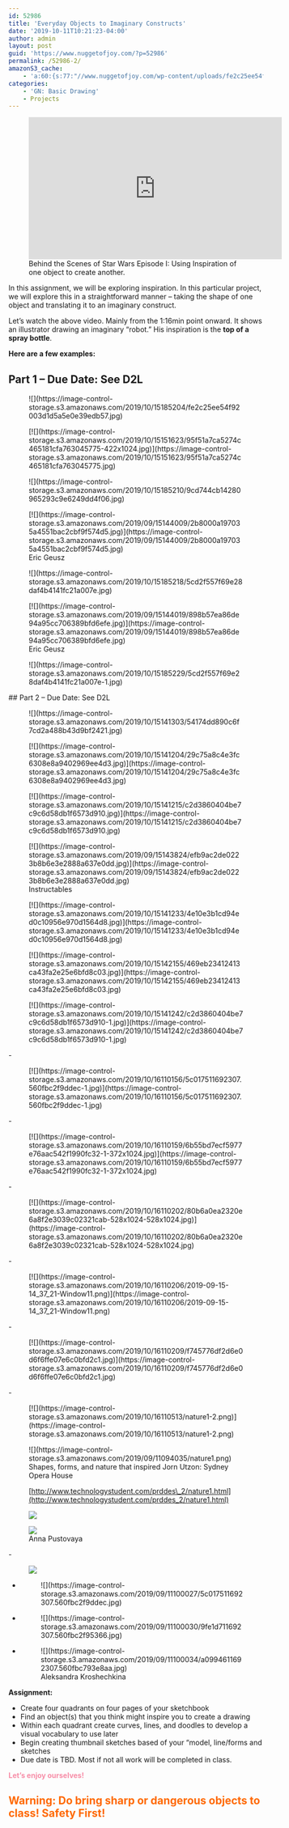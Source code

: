 ```yaml
---
id: 52986
title: 'Everyday Objects to Imaginary Constructs'
date: '2019-10-11T10:21:23-04:00'
author: admin
layout: post
guid: 'https://www.nuggetofjoy.com/?p=52986'
permalink: /52986-2/
amazonS3_cache:
    - 'a:60:{s:77:"//www.nuggetofjoy.com/wp-content/uploads/fe2c25ee54f92003d1d5a5e0e39edb57.jpg";a:2:{s:2:"id";i:53331;s:11:"source_type";s:13:"media-library";}s:94:"//image-control-storage.s3.amazonaws.com/2019/10/15185204/fe2c25ee54f92003d1d5a5e0e39edb57.jpg";a:2:{s:2:"id";i:53331;s:11:"source_type";s:13:"media-library";}s:77:"//www.nuggetofjoy.com/wp-content/uploads/95f51a7ca5274c465181cfa763045775.jpg";a:2:{s:2:"id";i:53326;s:11:"source_type";s:13:"media-library";}s:86:"//www.nuggetofjoy.com/wp-content/uploads/95f51a7ca5274c465181cfa763045775-422x1024.jpg";a:2:{s:2:"id";i:53326;s:11:"source_type";s:13:"media-library";}s:94:"//image-control-storage.s3.amazonaws.com/2019/10/15151623/95f51a7ca5274c465181cfa763045775.jpg";a:2:{s:2:"id";i:53326;s:11:"source_type";s:13:"media-library";}s:103:"//image-control-storage.s3.amazonaws.com/2019/10/15151623/95f51a7ca5274c465181cfa763045775-422x1024.jpg";a:2:{s:2:"id";i:53326;s:11:"source_type";s:13:"media-library";}s:77:"//www.nuggetofjoy.com/wp-content/uploads/9cd744cb14280965293c9e6249dd4f06.jpg";a:2:{s:2:"id";i:53332;s:11:"source_type";s:13:"media-library";}s:94:"//image-control-storage.s3.amazonaws.com/2019/10/15185210/9cd744cb14280965293c9e6249dd4f06.jpg";a:2:{s:2:"id";i:53332;s:11:"source_type";s:13:"media-library";}s:77:"//www.nuggetofjoy.com/wp-content/uploads/2b8000a197035a4551bac2cbf9f574d5.jpg";a:2:{s:2:"id";i:52997;s:11:"source_type";s:13:"media-library";}s:94:"//image-control-storage.s3.amazonaws.com/2019/09/15144009/2b8000a197035a4551bac2cbf9f574d5.jpg";a:2:{s:2:"id";i:52997;s:11:"source_type";s:13:"media-library";}s:77:"//www.nuggetofjoy.com/wp-content/uploads/5cd2f557f69e28daf4b4141fc21a007e.jpg";a:2:{s:2:"id";i:53333;s:11:"source_type";s:13:"media-library";}s:94:"//image-control-storage.s3.amazonaws.com/2019/10/15185218/5cd2f557f69e28daf4b4141fc21a007e.jpg";a:2:{s:2:"id";i:53333;s:11:"source_type";s:13:"media-library";}s:77:"//www.nuggetofjoy.com/wp-content/uploads/898b57ea86de94a95cc706389bfd6efe.jpg";a:2:{s:2:"id";i:52998;s:11:"source_type";s:13:"media-library";}s:94:"//image-control-storage.s3.amazonaws.com/2019/09/15144019/898b57ea86de94a95cc706389bfd6efe.jpg";a:2:{s:2:"id";i:52998;s:11:"source_type";s:13:"media-library";}s:79:"//www.nuggetofjoy.com/wp-content/uploads/5cd2f557f69e28daf4b4141fc21a007e-1.jpg";a:2:{s:2:"id";i:53334;s:11:"source_type";s:13:"media-library";}s:96:"//image-control-storage.s3.amazonaws.com/2019/10/15185229/5cd2f557f69e28daf4b4141fc21a007e-1.jpg";a:2:{s:2:"id";i:53334;s:11:"source_type";s:13:"media-library";}s:77:"//www.nuggetofjoy.com/wp-content/uploads/54174dd890c6f7cd2a488b43d9bf2421.jpg";a:2:{s:2:"id";i:53319;s:11:"source_type";s:13:"media-library";}s:94:"//image-control-storage.s3.amazonaws.com/2019/10/15141303/54174dd890c6f7cd2a488b43d9bf2421.jpg";a:2:{s:2:"id";i:53319;s:11:"source_type";s:13:"media-library";}s:77:"//www.nuggetofjoy.com/wp-content/uploads/29c75a8c4e3fc6308e8a9402969ee4d3.jpg";a:2:{s:2:"id";i:53315;s:11:"source_type";s:13:"media-library";}s:94:"//image-control-storage.s3.amazonaws.com/2019/10/15141204/29c75a8c4e3fc6308e8a9402969ee4d3.jpg";a:2:{s:2:"id";i:53315;s:11:"source_type";s:13:"media-library";}s:77:"//www.nuggetofjoy.com/wp-content/uploads/c2d3860404be7c9c6d58db1f6573d910.jpg";a:2:{s:2:"id";i:53316;s:11:"source_type";s:13:"media-library";}s:94:"//image-control-storage.s3.amazonaws.com/2019/10/15141215/c2d3860404be7c9c6d58db1f6573d910.jpg";a:2:{s:2:"id";i:53316;s:11:"source_type";s:13:"media-library";}s:77:"//www.nuggetofjoy.com/wp-content/uploads/efb9ac2de0223b8b6e3e2888a637e0dd.jpg";a:2:{s:2:"id";i:52991;s:11:"source_type";s:13:"media-library";}s:94:"//image-control-storage.s3.amazonaws.com/2019/09/15143824/efb9ac2de0223b8b6e3e2888a637e0dd.jpg";a:2:{s:2:"id";i:52991;s:11:"source_type";s:13:"media-library";}s:77:"//www.nuggetofjoy.com/wp-content/uploads/4e10e3b1cd94ed0c10956e970d1564d8.jpg";a:2:{s:2:"id";i:53317;s:11:"source_type";s:13:"media-library";}s:94:"//image-control-storage.s3.amazonaws.com/2019/10/15141233/4e10e3b1cd94ed0c10956e970d1564d8.jpg";a:2:{s:2:"id";i:53317;s:11:"source_type";s:13:"media-library";}s:77:"//www.nuggetofjoy.com/wp-content/uploads/469eb23412413ca43fa2e25e6bfd8c03.jpg";a:2:{s:2:"id";i:53323;s:11:"source_type";s:13:"media-library";}s:94:"//image-control-storage.s3.amazonaws.com/2019/10/15142155/469eb23412413ca43fa2e25e6bfd8c03.jpg";a:2:{s:2:"id";i:53323;s:11:"source_type";s:13:"media-library";}s:79:"//www.nuggetofjoy.com/wp-content/uploads/c2d3860404be7c9c6d58db1f6573d910-1.jpg";a:2:{s:2:"id";i:53318;s:11:"source_type";s:13:"media-library";}s:96:"//image-control-storage.s3.amazonaws.com/2019/10/15141242/c2d3860404be7c9c6d58db1f6573d910-1.jpg";a:2:{s:2:"id";i:53318;s:11:"source_type";s:13:"media-library";}s:75:"//www.nuggetofjoy.com/wp-content/uploads/5c017511692307.560fbc2f9ddec-1.jpg";a:2:{s:2:"id";i:53337;s:11:"source_type";s:13:"media-library";}s:92:"//image-control-storage.s3.amazonaws.com/2019/10/16110156/5c017511692307.560fbc2f9ddec-1.jpg";a:2:{s:2:"id";i:53337;s:11:"source_type";s:13:"media-library";}s:79:"//www.nuggetofjoy.com/wp-content/uploads/6b55bd7ecf5977e76aac542f1990fc32-1.jpg";a:2:{s:2:"id";i:53338;s:11:"source_type";s:13:"media-library";}s:88:"//www.nuggetofjoy.com/wp-content/uploads/6b55bd7ecf5977e76aac542f1990fc32-1-372x1024.jpg";a:2:{s:2:"id";i:53338;s:11:"source_type";s:13:"media-library";}s:96:"//image-control-storage.s3.amazonaws.com/2019/10/16110159/6b55bd7ecf5977e76aac542f1990fc32-1.jpg";a:2:{s:2:"id";i:53338;s:11:"source_type";s:13:"media-library";}s:105:"//image-control-storage.s3.amazonaws.com/2019/10/16110159/6b55bd7ecf5977e76aac542f1990fc32-1-372x1024.jpg";a:2:{s:2:"id";i:53338;s:11:"source_type";s:13:"media-library";}s:86:"//www.nuggetofjoy.com/wp-content/uploads/80b6a0ea2320e6a8f2e3039c02321cab-528x1024.jpg";a:2:{s:2:"id";i:53339;s:11:"source_type";s:13:"media-library";}s:95:"//www.nuggetofjoy.com/wp-content/uploads/80b6a0ea2320e6a8f2e3039c02321cab-528x1024-528x1024.jpg";a:2:{s:2:"id";i:53339;s:11:"source_type";s:13:"media-library";}s:103:"//image-control-storage.s3.amazonaws.com/2019/10/16110202/80b6a0ea2320e6a8f2e3039c02321cab-528x1024.jpg";a:2:{s:2:"id";i:53339;s:11:"source_type";s:13:"media-library";}s:112:"//image-control-storage.s3.amazonaws.com/2019/10/16110202/80b6a0ea2320e6a8f2e3039c02321cab-528x1024-528x1024.jpg";a:2:{s:2:"id";i:53339;s:11:"source_type";s:13:"media-library";}s:73:"//www.nuggetofjoy.com/wp-content/uploads/2019-09-15-14_37_21-Window11.png";a:2:{s:2:"id";i:53340;s:11:"source_type";s:13:"media-library";}s:90:"//image-control-storage.s3.amazonaws.com/2019/10/16110206/2019-09-15-14_37_21-Window11.png";a:2:{s:2:"id";i:53340;s:11:"source_type";s:13:"media-library";}s:78:"//www.nuggetofjoy.com/wp-content/uploads/f745776df2d6e0d6f6ffe07e6c0bfd2c1.jpg";a:2:{s:2:"id";i:53341;s:11:"source_type";s:13:"media-library";}s:95:"//image-control-storage.s3.amazonaws.com/2019/10/16110209/f745776df2d6e0d6f6ffe07e6c0bfd2c1.jpg";a:2:{s:2:"id";i:53341;s:11:"source_type";s:13:"media-library";}s:54:"//www.nuggetofjoy.com/wp-content/uploads/nature1-2.png";a:2:{s:2:"id";i:53344;s:11:"source_type";s:13:"media-library";}s:71:"//image-control-storage.s3.amazonaws.com/2019/10/16110513/nature1-2.png";a:2:{s:2:"id";i:53344;s:11:"source_type";s:13:"media-library";}s:52:"//www.nuggetofjoy.com/wp-content/uploads/nature1.png";a:2:{s:2:"id";i:53288;s:11:"source_type";s:13:"media-library";}s:69:"//image-control-storage.s3.amazonaws.com/2019/09/11094035/nature1.png";a:2:{s:2:"id";i:53288;s:11:"source_type";s:13:"media-library";}s:72:"//www.nuggetofjoy.com/wp-content/uploads/2019-09-15-14_37_21-Window1.png";a:2:{s:2:"id";i:52995;s:11:"source_type";s:13:"media-library";}s:89:"//image-control-storage.s3.amazonaws.com/2019/09/15143919/2019-09-15-14_37_21-Window1.png";a:2:{s:2:"id";i:52995;s:11:"source_type";s:13:"media-library";}s:77:"//www.nuggetofjoy.com/wp-content/uploads/f745776df2d6e0d6f6ffe07e6c0bfd2c.jpg";a:2:{s:2:"id";i:53003;s:11:"source_type";s:13:"media-library";}s:94:"//image-control-storage.s3.amazonaws.com/2019/09/15145337/f745776df2d6e0d6f6ffe07e6c0bfd2c.jpg";a:2:{s:2:"id";i:53003;s:11:"source_type";s:13:"media-library";}s:73:"//www.nuggetofjoy.com/wp-content/uploads/fada5f11692307.560fbc288510c.jpg";a:2:{s:2:"id";i:53291;s:11:"source_type";s:13:"media-library";}s:90:"//image-control-storage.s3.amazonaws.com/2019/09/11100024/fada5f11692307.560fbc288510c.jpg";a:2:{s:2:"id";i:53291;s:11:"source_type";s:13:"media-library";}s:73:"//www.nuggetofjoy.com/wp-content/uploads/5c017511692307.560fbc2f9ddec.jpg";a:2:{s:2:"id";i:53292;s:11:"source_type";s:13:"media-library";}s:90:"//image-control-storage.s3.amazonaws.com/2019/09/11100027/5c017511692307.560fbc2f9ddec.jpg";a:2:{s:2:"id";i:53292;s:11:"source_type";s:13:"media-library";}s:73:"//www.nuggetofjoy.com/wp-content/uploads/9fe1d711692307.560fbc2f95366.jpg";a:2:{s:2:"id";i:53293;s:11:"source_type";s:13:"media-library";}s:90:"//image-control-storage.s3.amazonaws.com/2019/09/11100030/9fe1d711692307.560fbc2f95366.jpg";a:2:{s:2:"id";i:53293;s:11:"source_type";s:13:"media-library";}s:73:"//www.nuggetofjoy.com/wp-content/uploads/a0994611692307.560fbc793e8aa.jpg";a:2:{s:2:"id";i:53294;s:11:"source_type";s:13:"media-library";}s:90:"//image-control-storage.s3.amazonaws.com/2019/09/11100034/a0994611692307.560fbc793e8aa.jpg";a:2:{s:2:"id";i:53294;s:11:"source_type";s:13:"media-library";}}'
categories:
    - 'GN: Basic Drawing'
    - Projects
---
```


<figure class="wp-block-embed-youtube wp-block-embed is-type-video is-provider-youtube wp-embed-aspect-16-9 wp-has-aspect-ratio"><div class="wp-block-embed__wrapper"><iframe allow="accelerometer; autoplay; clipboard-write; encrypted-media; gyroscope; picture-in-picture; web-share" allowfullscreen="" frameborder="0" height="281" loading="lazy" referrerpolicy="strict-origin-when-cross-origin" src="https://www.youtube.com/embed/tBOoZ5Tuh2o?feature=oembed" title="Star Wars Episode III: Creating General Grievous Webisode" width="500"></iframe></div><figcaption>Behind the Scenes of Star Wars Episode I: Using Inspiration of one object to create another.</figcaption></figure>In this assignment, we will be exploring inspiration. In this particular project, we will explore this in a straightforward manner – taking the shape of one object and translating it to an imaginary construct.

 Let’s watch the above video. Mainly from the 1:16min point onward. It shows an illustrator drawing an imaginary “robot.” His inspiration is the **top of a spray bottle**.

**Here are a few examples:**

## Part 1 – Due Date: See D2L

<div class="wp-block-image"><figure class="aligncenter">![](https://image-control-storage.s3.amazonaws.com/2019/10/15185204/fe2c25ee54f92003d1d5a5e0e39edb57.jpg)</figure></div><div class="wp-block-image"><figure class="aligncenter">[![](https://image-control-storage.s3.amazonaws.com/2019/10/15151623/95f51a7ca5274c465181cfa763045775-422x1024.jpg)](https://image-control-storage.s3.amazonaws.com/2019/10/15151623/95f51a7ca5274c465181cfa763045775.jpg)</figure></div><div class="wp-block-image"><figure class="aligncenter">![](https://image-control-storage.s3.amazonaws.com/2019/10/15185210/9cd744cb14280965293c9e6249dd4f06.jpg)</figure></div><div class="wp-block-image"><figure class="aligncenter">[![](https://image-control-storage.s3.amazonaws.com/2019/09/15144009/2b8000a197035a4551bac2cbf9f574d5.jpg)](https://image-control-storage.s3.amazonaws.com/2019/09/15144009/2b8000a197035a4551bac2cbf9f574d5.jpg)<figcaption> Eric Geusz </figcaption></figure></div><div class="wp-block-image"><figure class="aligncenter">![](https://image-control-storage.s3.amazonaws.com/2019/10/15185218/5cd2f557f69e28daf4b4141fc21a007e.jpg)</figure></div><div class="wp-block-image"><figure class="aligncenter">[![](https://image-control-storage.s3.amazonaws.com/2019/09/15144019/898b57ea86de94a95cc706389bfd6efe.jpg)](https://image-control-storage.s3.amazonaws.com/2019/09/15144019/898b57ea86de94a95cc706389bfd6efe.jpg)<figcaption> Eric Geusz </figcaption></figure></div><div class="wp-block-image"><figure class="aligncenter">![](https://image-control-storage.s3.amazonaws.com/2019/10/15185229/5cd2f557f69e28daf4b4141fc21a007e-1.jpg)</figure></div>##  Part 2 – Due Date: See D2L 

<div class="wp-block-image"><figure class="aligncenter">![](https://image-control-storage.s3.amazonaws.com/2019/10/15141303/54174dd890c6f7cd2a488b43d9bf2421.jpg)</figure></div><div class="wp-block-image"><figure class="aligncenter">[![](https://image-control-storage.s3.amazonaws.com/2019/10/15141204/29c75a8c4e3fc6308e8a9402969ee4d3.jpg)](https://image-control-storage.s3.amazonaws.com/2019/10/15141204/29c75a8c4e3fc6308e8a9402969ee4d3.jpg)</figure></div><div class="wp-block-image"><figure class="aligncenter">[![](https://image-control-storage.s3.amazonaws.com/2019/10/15141215/c2d3860404be7c9c6d58db1f6573d910.jpg)](https://image-control-storage.s3.amazonaws.com/2019/10/15141215/c2d3860404be7c9c6d58db1f6573d910.jpg)</figure></div><div class="wp-block-image"><figure class="aligncenter">[![](https://image-control-storage.s3.amazonaws.com/2019/09/15143824/efb9ac2de0223b8b6e3e2888a637e0dd.jpg)](https://image-control-storage.s3.amazonaws.com/2019/09/15143824/efb9ac2de0223b8b6e3e2888a637e0dd.jpg)<figcaption> Instructables </figcaption></figure></div><div class="wp-block-image"><figure class="aligncenter">[![](https://image-control-storage.s3.amazonaws.com/2019/10/15141233/4e10e3b1cd94ed0c10956e970d1564d8.jpg)](https://image-control-storage.s3.amazonaws.com/2019/10/15141233/4e10e3b1cd94ed0c10956e970d1564d8.jpg)</figure></div><div class="wp-block-image"><figure class="aligncenter">[![](https://image-control-storage.s3.amazonaws.com/2019/10/15142155/469eb23412413ca43fa2e25e6bfd8c03.jpg)](https://image-control-storage.s3.amazonaws.com/2019/10/15142155/469eb23412413ca43fa2e25e6bfd8c03.jpg)</figure></div><div class="wp-block-image"><figure class="aligncenter">[![](https://image-control-storage.s3.amazonaws.com/2019/10/15141242/c2d3860404be7c9c6d58db1f6573d910-1.jpg)](https://image-control-storage.s3.amazonaws.com/2019/10/15141242/c2d3860404be7c9c6d58db1f6573d910-1.jpg)</figure></div>- <figure>[![](https://image-control-storage.s3.amazonaws.com/2019/10/16110156/5c017511692307.560fbc2f9ddec-1.jpg)](https://image-control-storage.s3.amazonaws.com/2019/10/16110156/5c017511692307.560fbc2f9ddec-1.jpg)</figure>
- <figure>[![](https://image-control-storage.s3.amazonaws.com/2019/10/16110159/6b55bd7ecf5977e76aac542f1990fc32-1-372x1024.jpg)](https://image-control-storage.s3.amazonaws.com/2019/10/16110159/6b55bd7ecf5977e76aac542f1990fc32-1-372x1024.jpg)</figure>
- <figure>[![](https://image-control-storage.s3.amazonaws.com/2019/10/16110202/80b6a0ea2320e6a8f2e3039c02321cab-528x1024-528x1024.jpg)](https://image-control-storage.s3.amazonaws.com/2019/10/16110202/80b6a0ea2320e6a8f2e3039c02321cab-528x1024-528x1024.jpg)</figure>
- <figure>[![](https://image-control-storage.s3.amazonaws.com/2019/10/16110206/2019-09-15-14_37_21-Window11.png)](https://image-control-storage.s3.amazonaws.com/2019/10/16110206/2019-09-15-14_37_21-Window11.png)</figure>
- <figure>[![](https://image-control-storage.s3.amazonaws.com/2019/10/16110209/f745776df2d6e0d6f6ffe07e6c0bfd2c1.jpg)](https://image-control-storage.s3.amazonaws.com/2019/10/16110209/f745776df2d6e0d6f6ffe07e6c0bfd2c1.jpg)</figure>
- <figure>[![](https://image-control-storage.s3.amazonaws.com/2019/10/16110513/nature1-2.png)](https://image-control-storage.s3.amazonaws.com/2019/10/16110513/nature1-2.png)</figure>

<figure class="wp-block-image">![](https://image-control-storage.s3.amazonaws.com/2019/09/11094035/nature1.png)<figcaption> Shapes, forms, and nature that inspired Jorn Utzon: Sydney Opera House  
  
 [http://www.technologystudent.com/prddes\_2/nature1.html](http://www.technologystudent.com/prddes_2/nature1.html) </figcaption></figure><div class="wp-block-image"><figure class="aligncenter">[![](https://image-control-storage.s3.amazonaws.com/2019/09/15143919/2019-09-15-14_37_21-Window1.png)](https://image-control-storage.s3.amazonaws.com/2019/09/15143919/2019-09-15-14_37_21-Window1.png)</figure></div><div class="wp-block-image"><figure class="aligncenter">[![](https://image-control-storage.s3.amazonaws.com/2019/09/15145337/f745776df2d6e0d6f6ffe07e6c0bfd2c.jpg)](https://image-control-storage.s3.amazonaws.com/2019/09/15145337/f745776df2d6e0d6f6ffe07e6c0bfd2c.jpg)<figcaption> Anna Pustovaya</figcaption></figure></div>- <figure>![](https://image-control-storage.s3.amazonaws.com/2019/09/11100024/fada5f11692307.560fbc288510c.jpg)</figure>
- <figure>![](https://image-control-storage.s3.amazonaws.com/2019/09/11100027/5c017511692307.560fbc2f9ddec.jpg)</figure>
- <figure>![](https://image-control-storage.s3.amazonaws.com/2019/09/11100030/9fe1d711692307.560fbc2f95366.jpg)</figure>
- <figure>![](https://image-control-storage.s3.amazonaws.com/2019/09/11100034/a0994611692307.560fbc793e8aa.jpg)<figcaption> Aleksandra Kroshechkina  
      
      
     </figcaption></figure>

**Assignment:**

- Create four quadrants on four pages of your sketchbook
- Find an object(s) that you think might inspire you to create a drawing
- Within each quadrant create curves, lines, and doodles to develop a visual vocabulary to use later
- Begin creating thumbnail sketches based of your “model, line/forms and sketches
- Due date is TBD. Most if not all work will be completed in class.

**<span class="tadv-color" style="color:#f78da7">Let’s enjoy ourselves! </span>**

## <span class="tadv-color" style="color:#ff6900">Warning: Do bring sharp or dangerous objects to class! Safety First!</span>